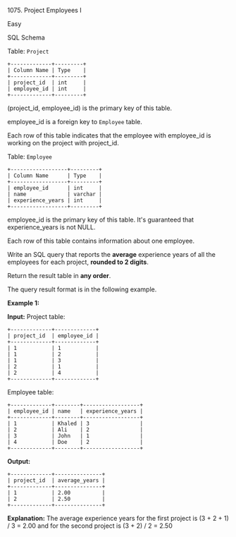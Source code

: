 1075\. Project Employees I

Easy

SQL Schema

Table: `Project`

    +-------------+---------+ 
    | Column Name | Type    |
    +-------------+---------+ 
    | project_id  | int     | 
    | employee_id | int     | 
    +-------------+---------+ 

(project_id, employee_id) is the primary key of this table.

employee_id is a foreign key to `Employee` table.

Each row of this table indicates that the employee with employee_id is working on the project with project_id.

Table: `Employee`

    +------------------+---------+ 
    | Column Name      | Type    | 
    +------------------+---------+ 
    | employee_id      | int     | 
    | name             | varchar | 
    | experience_years | int     | 
    +------------------+---------+ 

employee_id is the primary key of this table. It's guaranteed that experience_years is not NULL.

Each row of this table contains information about one employee.

Write an SQL query that reports the **average** experience years of all the employees for each project, **rounded to 2 digits**.

Return the result table in **any order**.

The query result format is in the following example.

**Example 1:**

**Input:** Project table:

    +-------------+-------------+ 
    | project_id  | employee_id | 
    +-------------+-------------+ 
    | 1           | 1           | 
    | 1           | 2           | 
    | 1           | 3           | 
    | 2           | 1           | 
    | 2           | 4           | 
    +-------------+-------------+ 

Employee table:

    +-------------+--------+------------------+ 
    | employee_id | name   | experience_years | 
    +-------------+--------+------------------+ 
    | 1           | Khaled | 3                | 
    | 2           | Ali    | 2                | 
    | 3           | John   | 1                | 
    | 4           | Doe    | 2                | 
    +-------------+--------+------------------+

**Output:**

    +-------------+---------------+ 
    | project_id  | average_years | 
    +-------------+---------------+ 
    | 1           | 2.00          | 
    | 2           | 2.50          | 
    +-------------+---------------+

**Explanation:** The average experience years for the first project is (3 + 2 + 1) / 3 = 2.00 and for the second project is (3 + 2) / 2 = 2.50 